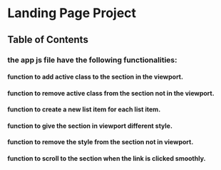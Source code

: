 # Landing Page Project

## Table of Contents
### the app js file have the following functionalities:
#### function to add active class to the section in the viewport.
#### function to remove active class from the section not in the viewport. 
#### function to create a new list item for each list item.
#### function to give the section in viewport different style. 
#### function to remove the style from the section not in viewport.
#### function to scroll to the section when the link is clicked smoothly. 
